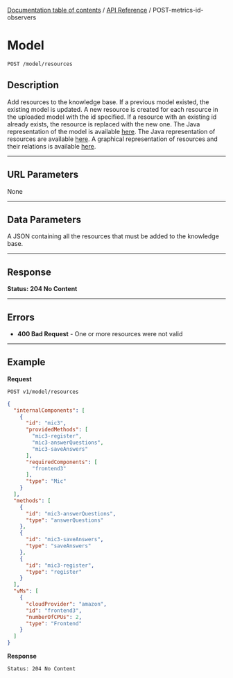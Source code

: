 [Documentation table of contents](../../TOC.md) / [API Reference](../../api.md) / POST-metrics-id-observers

# Model

	POST /model/resources

## Description
Add resources to the knowledge base. If a previous model existed, the existing model is updated. 
A new resource is created for each resource in the uploaded model with the id specified. If a resource with an existing
id already exists, the resource is replaced with the new one.
The Java representation of the model is available [here](https://github.com/deib-polimi/modaclouds-monitoring-manager/blob/master/src/main/java/it/polimi/modaclouds/monitoring/monitoring_manager/server/Model.java).
The Java representation of resources are available [here](https://github.com/deib-polimi/modaclouds-qos-models/tree/master/src/main/java/it/polimi/modaclouds/qos_models/monitoring_ontology).
A graphical representation of resources and their relations is available [here](https://github.com/deib-polimi/modaclouds-qos-models/blob/master/doc/user-manual.md#the-monitoring-ontology).

***

## URL Parameters

None

***

## Data Parameters

A JSON containing all the resources that must be added to the knowledge base.

***

## Response

**Status:** **204 No Content**


***

## Errors

* **400 Bad Request** - One or more resources were not valid

***

## Example
**Request**

	POST v1/model/resources
	
``` json
{
  "internalComponents": [
    {
      "id": "mic3", 
      "providedMethods": [
        "mic3-register", 
        "mic3-answerQuestions", 
        "mic3-saveAnswers"
      ], 
      "requiredComponents": [
        "frontend3"
      ], 
      "type": "Mic"
    }
  ], 
  "methods": [
    {
      "id": "mic3-answerQuestions", 
      "type": "answerQuestions"
    }, 
    {
      "id": "mic3-saveAnswers", 
      "type": "saveAnswers"
    }, 
    {
      "id": "mic3-register", 
      "type": "register"
    }
  ], 
  "vMs": [
    {
      "cloudProvider": "amazon", 
      "id": "frontend3", 
      "numberOfCPUs": 2, 
      "type": "Frontend"
    }
  ]
}

```

**Response**

	Status: 204 No Content
